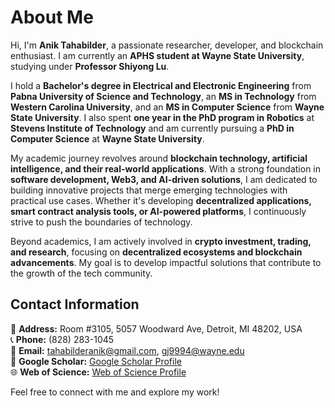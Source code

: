# About Me

Hi, I'm **Anik Tahabilder**, a passionate researcher, developer, and blockchain enthusiast. I am currently an **APHS student at Wayne State University**, studying under **Professor Shiyong Lu**.

I hold a **Bachelor's degree in Electrical and Electronic Engineering** from **Pabna University of Science and Technology**, an **MS in Technology** from **Western Carolina University**, and an **MS in Computer Science** from **Wayne State University**. I also spent **one year in the PhD program in Robotics** at **Stevens Institute of Technology** and am currently pursuing a **PhD in Computer Science** at **Wayne State University**.

My academic journey revolves around **blockchain technology, artificial intelligence, and their real-world applications**. With a strong foundation in **software development, Web3, and AI-driven solutions**, I am dedicated to building innovative projects that merge emerging technologies with practical use cases. Whether it's developing **decentralized applications, smart contract analysis tools, or AI-powered platforms**, I continuously strive to push the boundaries of technology.

Beyond academics, I am actively involved in **crypto investment, trading, and research**, focusing on **decentralized ecosystems and blockchain advancements**. My goal is to develop impactful solutions that contribute to the growth of the tech community.

## Contact Information

📍 **Address:** Room #3105, 5057 Woodward Ave, Detroit, MI 48202, USA  
📞 **Phone:** (828) 283-1045  
📧 **Email:** [tahabilderanik@gmail.com](mailto:tahabilderanik@gmail.com), [gj9994@wayne.edu](mailto:gj9994@wayne.edu)  
🔗 **Google Scholar:** [Google Scholar Profile](https://scholar.google.com/citations?hl=enuser=RzSbIO4AAAAJ)  
🌐 **Web of Science:** [Web of Science Profile](https://www.webofscience.com/wos/author/record/999128)  

Feel free to connect with me and explore my work!
